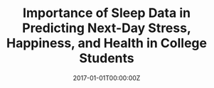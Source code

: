 ---
title: "Importance of Sleep Data in Predicting Next-Day Stress, Happiness, and Health in College Students"
authors:
- S. Taylor
- admin
- Sano, A. E. Nosakhare
- E. B. Klerman
- R. Picard
date: "2017-01-01T00:00:00Z"
doi: ""

author_notes:
- ""
- ""
- ""
- ""
- ""

# Schedule page publish date (NOT publication's date).
publishDate: "2017-01-01T00:00:00Z"

# Publication type.
# Legend: 0 = Uncategorized; 1 = Conference paper; 2 = Journal article;
# 3 = Preprint / Working Paper; 4 = Report; 5 = Book; 6 = Book section;
# 7 = Thesis; 8 = Patent
publication_types: ["2"]

# Publication name and optional abbreviated publication name.
publication: In *Journal of Sleep and Sleep Disorders Research (suppl\_1)* 
publication_short: In *Journal of Sleep and Sleep Disorders Research (suppl\_1)* 

abstract: 
# Summary. An optional shortened abstract.
summary: ''

tags:
- Affective Computing
- Sensors
- Physiology
- Healthcare
featured: false

links:
url_pdf: https://affect.media.mit.edu/pdfs/17.Taylor-etal-MoodPrediction-SLEEP2017-Poster.pdf
url_code: ''
url_dataset: ''
url_poster: ''
url_project: ''
url_slides: ''
url_source: ''
url_video: ''

# Featured image
# To use, add an image named `featured.jpg/png` to your page's folder. 
image:
  caption: ''
  focal_point: Center
  preview_only: false

# Associated Projects (optional).
#   Associate this publication with one or more of your projects.
#   Simply enter your project's folder or file name without extension.
#   E.g. `internal-project` references `content/project/internal-project/index.md`.
#   Otherwise, set `projects: []`.
projects: []

# Slides (optional).
#   Associate this publication with Markdown slides.
#   Simply enter your slide deck's filename without extension.
#   E.g. `slides: "example"` references `content/slides/example/index.md`.
#   Otherwise, set `slides: ""`.
slides: ""
---